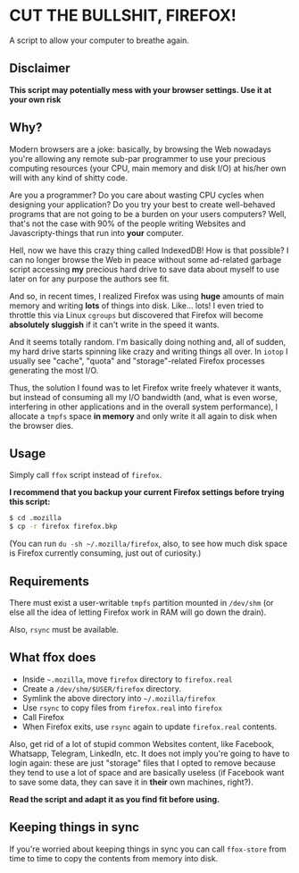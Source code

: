 # CUT THE BULLSHIT, FIREFOX!

A script to allow your computer to breathe again.

## Disclaimer

**This script may potentially mess with your browser settings. Use it at
your own risk**

## Why?

Modern browsers are a joke: basically, by browsing the Web nowadays you're
allowing any remote sub-par programmer to use your precious computing
resources (your CPU, main memory and disk I/O) at his/her own will with
any kind of shitty code.

Are you a programmer? Do you care about wasting CPU cycles when designing
your application? Do you try your best to create well-behaved programs
that are not going to be a burden on your users computers? Well, that's
not the case with 90% of the people writing Websites and
Javascripty-things that run into **your** computer.

Hell, now we have this crazy thing called IndexedDB! How is that possible?
I can no longer browse the Web in peace without some ad-related garbage
script accessing **my** precious hard drive to save data about myself to
use later on for any purpose the authors see fit.


And so, in recent times, I realized Firefox was using **huge** amounts of
main memory and writing **lots** of things into disk. Like... lots! I even
tried to throttle this via Linux `cgroups` but discovered that Firefox
will become **absolutely sluggish** if it can't write in the speed it
wants.

And it seems totally random. I'm basically doing nothing and, all of
sudden, my hard drive starts spinning like crazy and writing things all
over. In `iotop` I usually see "cache", "quota" and "storage"-related
Firefox processes generating the most I/O.


Thus, the solution I found was to let Firefox write freely whatever it
wants, but instead of consuming all my I/O bandwidth (and, what is even
worse, interfering in other applications and in the overall system
performance), I allocate a `tmpfs` space **in memory** and only write it
all again to disk when the browser dies.

## Usage

Simply call `ffox` script instead of `firefox`.

**I recommend that you backup your current Firefox settings before trying
this script:**

```bash
$ cd .mozilla
$ cp -r firefox firefox.bkp
```

(You can run `du -sh ~/.mozilla/firefox`, also, to see how much disk space
is Firefox currently consuming, just out of curiosity.)

## Requirements

There must exist a user-writable `tmpfs` partition mounted in `/dev/shm`
(or else all the idea of letting Firefox work in RAM will go down the
drain).

Also, `rsync` must be available.

## What ffox does

* Inside `~.mozilla`, move `firefox` directory to `firefox.real`
* Create a `/dev/shm/$USER/firefox` directory.
* Symlink the above directory into `~/.mozilla/firefox`
* Use `rsync` to copy files from `firefox.real` into `firefox`
* Call Firefox
* When Firefox exits, use `rsync` again to update `firefox.real` contents.


Also, get rid of a lot of stupid common Websites content, like Facebook,
Whatsapp, Telegram, LinkedIn, etc. It does not imply you're going to have
to login again: these are just "storage" files that I opted to remove
because they tend to use a lot of space and are basically useless (if
Facebook want to save some data, they can save it in **their** own
machines, right?).

**Read the script and adapt it as you find fit before using.**

## Keeping things in sync

If you're worried about keeping things in sync you can call `ffox-store`
from time to time to copy the contents from memory into disk.
